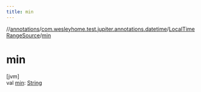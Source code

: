 ```yaml
---
title: min
---
```

//[annotations](../../../index.html)/[com.wesleyhome.test.jupiter.annotations.datetime](../index.html)/[LocalTimeRangeSource](index.html)/[min](min.html)



# min



[jvm]\
val [min](min.html): [String](https://kotlinlang.org/api/latest/jvm/stdlib/kotlin/-string/index.html)




